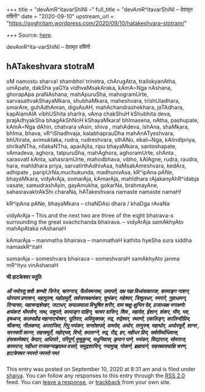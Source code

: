 +++
title = "devAmR^itavarShiNI –"
full_title = "devAmR^itavarShiNI – देवामृत वर्षिणी"
date = "2020-09-10"
upstream_url = "https://goghritam.wordpress.com/2020/09/10/hatakeshvara-stotram/"

+++
Source: [here](https://goghritam.wordpress.com/2020/09/10/hatakeshvara-stotram/).

devAmR^ita-varShiNI – देवामृत वर्षिणी

## hATakeshvara stotraM

oM namostu sharva! shambho! trinetra, chArugAtra, trailokyanAtha,
umApate, dakSha yaGYa vidhvaMsakAraka, kAmA\~Nga nAshana, ghorapApa
praNAshana, mahApuruSha, mahogramUrte, sarvasattvakShayaMkara,
shubhaMkara, maheshvara, trishUladhara, smarAre, guhAdhAman, digvAsAH,
mahAchandrashekhara, jaTAdhara, kapAlamAlA vibhUShita sharIra, vAma
chakShuH kShubhita deva, prajAdhyakSha bhagAkShNoH kShayaMkara!
bhImasena, nAtha, pashupate, kAmA\~Nga dAhin, chatvara vAsin, shiva ,
mahAdeva, IshAna, shaMkara, bhIma, bhava, vR^iShadhvaja, kalabhaprauDha
mahAnATyeshvara, bhUtirata, avimuktaka, rudra, rudreshvara, sthANo,
ekali\~Nga, kAlindIpriya, shrIkaNTha, nIlakaNTha, aparAjita, ripu
bhayaMkara, santoshapate, vAmadeva, aghora, tatpuruSha, mahAghora,
aghoramUrte, shAnta , sarasvatI kAnta, sahasramUrte, mahodbhava, vibho,
kAlAgne, rudra, raudra, hara, mahIdhara priya, sarvatIrthAdhivAsa,
haMsakAmeshvara, kedAra, adhipate , paripUrNa,muchukunda, madhunivAsa,
kR^ipAna pANe, bhayaMkara, vidyArAja, somarAja, kAmarAja, mahIdhara
rAjakanyAhR^idabja vasate, samudrashAyin, gayAmukha, gokarNa,
brahmayAne, sahasravaktrAkShi charaNa, hATakeshvara namaste namaste
namaH!

kR^ipAna pANe, bhayaMkara – chaNDAsi dhara / khaDga rAvaNa

vidyArAja – This and the next two are three of the eight bhairava-s
surrounding the great svachchanda bhairava. – vidyArAja samAkhyAto
mahApAtaka nAshanaH

kAmarAja – manmatha bhairava – manmathaH kathito hyeSha sura siddha
namaskR^itaH

somarAja – someshvara bhairava – someshvaraH samAkhyAto janma mR^ityu
vinAshanaH

**श्री हाटकेश्वर स्तुति**

##### **ओं नमोस्तु शर्व! शम्भो! त्रिनेत्र, चारुगात्र, त्रैलोक्यनाथ, उमापते, दक्ष यज्ञ विध्वंसकारक, कामाङ्ग नाशन, घोरपाप प्रणाशन, महापुरुष, महोग्रमूर्ते, सर्वसत्त्वक्षयंकर, शुभंकर, महेश्वर, त्रिशूलधर, स्मरारे, गुहाधामन्‌, दिग्वासाः, महाचन्द्रशेखर, जटाधर, कपालमाला विभूषित शरीर, वाम चक्षुः क्षुभित देव, प्रजाध्यक्ष भगाक्ष्णोः क्षयंकर! भीमसेन, नाथ, पशुपते, कामाङ्ग दाहिन्‌, चत्वर वासिन्‌, शिव , महादेव, ईशान, शंकर, भीम, भव, वृषध्वज, कलभप्रौढ महानाट्येश्वर, भूतिरत, अविमुक्तक, रुद्र, रुद्रेश्वर, स्थाणो, एकलिङ्ग, कालिन्दीप्रिय, श्रीकण्ठ, नीलकण्ठ, अपराजित, रिपु भयंकर, सन्तोशपते, वामदेव, अघोर, तत्पुरुष, महाघोर, अघोरमूर्ते, शान्त , सरस्वती कान्त, सहस्रमूर्ते, महोद्भव, विभो, कालाग्ने, रुद्र, रौद्र, हर, महीधर प्रिय, सर्वतीर्थाधिवास, हंसकामेश्वर, केदार, अधिपते , परिपूर्ण,मुचुकुन्द, मधुनिवास, कृपान पाणे, भयंकर, विद्याराज, सोमराज, कामराज, महीधर राजकन्याहृदब्ज वसते, समुद्रशायिन्‌, गयामुख, गोकर्ण, ब्रह्मयाने, सहस्रवक्त्राक्षि चरण, हाटकेश्वर नमस्ते नमस्ते नमः!**

This entry was posted on September 10, 2020 at 8:31 am and is filed
under [shaiva](https://goghritam.wordpress.com/category/shaiva/). You
can follow any responses to this entry through the [RSS
2.0](https://goghritam.wordpress.com/2020/09/10/hatakeshvara-stotram/feed/)
feed. You can [leave a response](#respond), or
[trackback](https://goghritam.wordpress.com/2020/09/10/hatakeshvara-stotram/trackback/)
from your own site.


